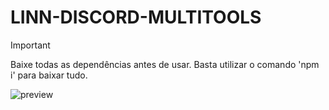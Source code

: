 # LINN-DISCORD-MULTITOOLS
> [!IMPORTANT]  
> Baixe todas as dependências antes de usar. Basta utilizar o comando 'npm i' para baixar tudo.
<p><img align="left" src="https://cdn.discordapp.com/attachments/1165800462142930974/1166838330252595340/image.png?ex=654bf1e0&is=65397ce0&hm=1cc5740c2ea584d036fd935cafd7e2275928e1947cc7051f09b5d1d942d23577&" alt="preview" /></p>
